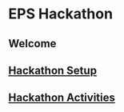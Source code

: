 # EPS Hackathon

## Welcome

## [Hackathon Setup](https://nhsdigital.github.io/eps-hackathon/hackathon-setup)

## [Hackathon Activities](https://nhsdigital.github.io/eps-hackathon/hackathon-activities)